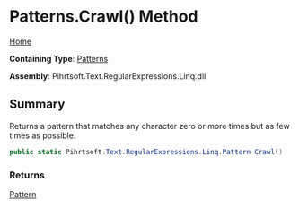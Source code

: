 # Patterns\.Crawl\(\) Method

[Home](../../../../../../README.md)

**Containing Type**: [Patterns](../README.md)

**Assembly**: Pihrtsoft\.Text\.RegularExpressions\.Linq\.dll

## Summary

Returns a pattern that matches any character zero or more times but as few times as possible\.

```csharp
public static Pihrtsoft.Text.RegularExpressions.Linq.Pattern Crawl()
```

### Returns

[Pattern](../../Pattern/README.md)

